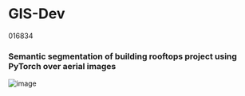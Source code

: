 # GIS-Dev
016834


### Semantic segmentation of building rooftops project using PyTorch over aerial images
![image](https://user-images.githubusercontent.com/58389445/117268715-4608b000-ae60-11eb-9224-f9009f7e8d70.png)


